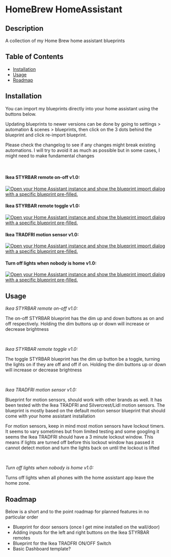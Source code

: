 # HomeBrew HomeAssistant



## Description

A collection of my Home Brew home assistant blueprints

## Table of Contents

- [Installation](#installation)
- [Usage](#usage)
- [Roadmap](#Roadmap)



## Installation

<p>You can import my blueprints directly into your home assistant using the buttons below. </p>
<p>Updating blueprints to newer versions can be done by going to settings > automation & scenes > blueprints, then click on the 3 dots behind the blueprint and click re-import blueprint. </p>
<p>Please check the changelog to see if any changes might break existing automations. I will try to avoid it as much as possible but in some cases, I might need to make fundamental changes</p>
<br>
<h4>Ikea STYRBAR remote on-off v1.0:</h4>
<p><a href="https://my.home-assistant.io/redirect/blueprint_import/?blueprint_url=https%3A%2F%2Fgithub.com%2FxStacke%2Fhome-assistant-repo%2Fblob%2Fmain%2FBlueprints%2FIkea%2520blueprints%2FIkea%2520STYRBAR%2520on-off%2520v1.0%2520-%2520by%2520xStacke.yaml" target="_blank" rel="noreferrer noopener"><img src="https://my.home-assistant.io/badges/blueprint_import.svg" alt="Open your Home Assistant instance and show the blueprint import dialog with a specific blueprint pre-filled." /></a></p>

<h4>Ikea STYRBAR remote toggle v1.0:</h4>
<p><a href="https://my.home-assistant.io/redirect/blueprint_import/?blueprint_url=https%3A%2F%2Fgithub.com%2FxStacke%2Fhome-assistant-repo%2Fblob%2Fmain%2FBlueprints%2FIkea%2520blueprints%2FIkea%2520STYRBAR%2520toggle%2520v1.0%2520-%2520by%2520xStacke.yaml" target="_blank" rel="noreferrer noopener"><img src="https://my.home-assistant.io/badges/blueprint_import.svg" alt="Open your Home Assistant instance and show the blueprint import dialog with a specific blueprint pre-filled." /></a></p>

<h4>Ikea TRADFRI motion sensor v1.0:</h4>
<p><a href="https://my.home-assistant.io/redirect/blueprint_import/?blueprint_url=https%3A%2F%2Fgithub.com%2FxStacke%2Fhome-assistant-repo%2Fblob%2Fmain%2FBlueprints%2FIkea%2520blueprints%2FIkea%2520TRADFRI%2520motion%2520sensor%2520v1.0%2520-%2520by%2520xStacke.yaml" target="_blank" rel="noreferrer noopener"><img src="https://my.home-assistant.io/badges/blueprint_import.svg" alt="Open your Home Assistant instance and show the blueprint import dialog with a specific blueprint pre-filled." /></a></p>

<h4>Turn off lights when nobody is home v1.0:</h4>
<p><a href="https://my.home-assistant.io/redirect/blueprint_import/?blueprint_url=https%3A%2F%2Fgithub.com%2FxStacke%2Fhome-assistant-repo%2Fblob%2Fmain%2FBlueprints%2FGeneric%2520blueprints%2FTurn%2520off%2520lights%2520when%2520nobody%2520is%2520home%2520v1.0%2520-%2520by%2520xStacke.yaml" target="_blank" rel="noreferrer noopener"><img src="https://my.home-assistant.io/badges/blueprint_import.svg" alt="Open your Home Assistant instance and show the blueprint import dialog with a specific blueprint pre-filled." /></a></p>

## Usage

<p><i>Ikea STYRBAR remote on-off v1.0:</i></p>
<p>The on-off STYRBAR blueprint has the dim up and down buttons as on and off respectively. Holding the dim buttons up or down will increase or decrease brightness</p>
<br>
<p><i>Ikea STYRBAR remote toggle v1.0:</i></p>
<p>The toggle STYRBAR blueprint has the dim up button be a toggle, turning the lights on if they are off and off if on. Holding the dim buttons up or down will increase or decrease brightness</p>
<br>
<p><i>Ikea TRADFRI motion sensor v1.0:</i></p>
<p>Blueprint for motion sensors, should work with other brands as well. It has been tested with the Ikea TRADFRI and Silvercrest/Lidl motion sensors. The blueprint is mostly based on the default motion sensor blueprint that should come with your home assistant installation</p>
<p>For motion sensors, keep in mind most motion sensors have lockout timers. It seems to vary sometimes but from limited testing and some googling it seems the Ikea TRADFRI should have a 3 minute lockout window. This means if lights are turned off before this lockout window has passed it cannot detect motion and turn the lights back on until the lockout is lifted </p>
<br>
<p><i>Turn off lights when nobody is home v1.0:</i></p>
<p>Turns off lights when all phones with the home assistant app leave the home zone.</p>

## Roadmap

<p>Below is a short and to the point roadmap for planned features in no particular order</p>
 <ul>
  <li>Blueprint for door sensors (once I get mine installed on the wall/door)</li>
  <li>Adding inputs for the left and right buttons on the Ikea STYRBAR remotes</li>
  <li>Blueprint for the Ikea TRADFRI ON/OFF Switch</li>
  <li>Basic Dashboard template?</li>
</ul> 



